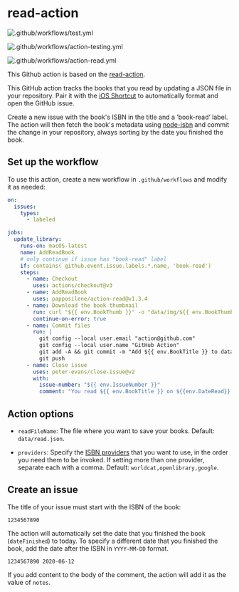 # read-action

![.github/workflows/test.yml](https://github.com/papposilene/action-read/workflows/.github/workflows/test.yml/badge.svg?branch=main)

![.github/workflows/action-testing.yml](https://github.com/papposilene/action-read/workflows/.github/workflows/action-testing.yml/badge.svg)

![.github/workflows/action-read.yml](https://github.com/papposilene/action-read/workflows/.github/workflows/action-read.yml/badge.svg)

This Github action is based on the [read-action](https://github.com/katydecorah/read-action).

This GitHub action tracks the books that you read by updating a JSON file in your repository. Pair it with
the [iOS Shortcut](shortcut/README.md) to automatically format and open the GitHub issue.

Create a new issue with the book's ISBN in the title and a ’book-read’ label. The action will then fetch the book's metadata
using [node-isbn](https://www.npmjs.com/package/node-isbn) and commit the change in your repository, always sorting by
the date you finished the book.

<!-- START GENERATED DOCUMENTATION -->

## Set up the workflow

To use this action, create a new workflow in `.github/workflows` and modify it as needed:

```yml
on:
  issues:
    types:
      - labeled

jobs:
  update_library:
    runs-on: macOS-latest
    name: AddReadBook
    # only continue if issue has "book-read" label
    if: contains( github.event.issue.labels.*.name, 'book-read')
    steps:
      - name: Checkout
        uses: actions/checkout@v3
      - name: AddReadBook
        uses: papposilene/action-read@v1.3.4
      - name: Download the book thumbnail
        run: curl "${{ env.BookThumb }}" -o "data/img/${{ env.BookThumbOutput }}"
        continue-on-error: true
      - name: Commit files
        run: |
          git config --local user.email "action@github.com"
          git config --local user.name "GitHub Action"
          git add -A && git commit -m "Add ${{ env.BookTitle }} to data/read.json."
          git push
      - name: Close issue
        uses: peter-evans/close-issue@v2
        with:
          issue-number: "${{ env.IssueNumber }}"
          comment: "You read ${{ env.BookTitle }} on ${{env.DateRead}}. What will be your next book?"
```

## Action options

- `readFileName`: The file where you want to save your books. Default: `data/read.json`.

- `providers`: Specify the [ISBN providers](https://github.com/palmerabollo/node-isbn#setting-backend-providers) that you want to use, in the order you need them to be invoked. If setting more than one provider, separate each with a comma. Default: `worldcat,openlibrary,google`.

<!-- END GENERATED DOCUMENTATION -->

## Create an issue

The title of your issue must start with the ISBN of the book:

```
1234567890
```

The action will automatically set the date that you finished the book (`dateFinished`) to today. To specify a different
date that you finished the book, add the date after the ISBN in `YYYY-MM-DD` format.

```
1234567890 2020-06-12
```

If you add content to the body of the comment, the action will add it as the value of `notes`.
